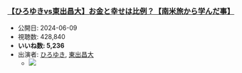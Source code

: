 ### [【ひろゆきvs東出昌大】お金と幸せは比例？【南米旅から学んだ事】](https://www.youtube.com/watch?v=qJ7KsxiwBno)
-   公開日: 2024-06-09
-   視聴数: 428,840
-   **いいね数: 5,236**
-   出演者: [ひろゆき](/rehacq_fan/people/ひろゆき "wikilink"), [東出昌大](/rehacq_fan/people/東出昌大 "wikilink")
    - [![](https://img.youtube.com/vi/qJ7KsxiwBno/hqdefault.jpg)](https://www.youtube.com/watch?v=qJ7KsxiwBno)
